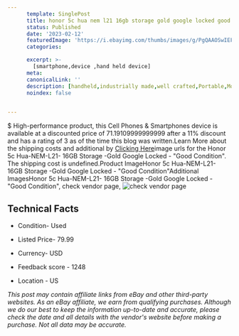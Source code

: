 ```yaml
---
      template: SinglePost
      title: honor 5c hua nem l21 16gb storage gold google locked good condition 
      status: Published
      date: '2023-02-12'
      featuredImage: 'https://i.ebayimg.com/thumbs/images/g/PgQAAOSwIEFg8f~0/s-l225.jpg'
      categories: 

      excerpt: >-
        [smartphone,device ,hand held device]
      meta:
      canonicalLink: ''
      description: [handheld,industrially made,well crafted,Portable,Mobile,Compact,Convenient,Lightweight,Maneuverable,Man-portable,Miniature,Carriable,Hand-held,Light,Holdable,Transportable,Mobile device,Pocket-sized,On-the-go,Wireless,Cordless,Compact size,Convenient size, smartphone,device ,hand held device]
      noindex: false

        
---
```

$
    High-performance product, this Cell Phones & Smartphones device is available at a discounted price of 71.19109999999999 after a 11% discount and has a rating of 3 as of the time this blog was written.Learn More about the shipping costs and additional by [Clicking Here](https://www.ebay.com/itm/144115952481?hash=item218dfaeb61%3Ag%3APgQAAOSwIEFg8f%7E0&mkevt=1&mkcid=1&mkrid=711-53200-19255-0&campid=%253CePNCampaignId%253E&customid=%253CreferenceId%253E&toolid=10049)image urls for the Honor 5c Hua-NEM-L21- 16GB Storage -Gold Google Locked - "Good Condition". The shipping cost is undefined.Product ImageHonor 5c Hua-NEM-L21- 16GB Storage -Gold Google Locked - "Good Condition"Additional ImagesHonor 5c Hua-NEM-L21- 16GB Storage -Gold Google Locked - "Good Condition", check vendor page, ![check vendor page](https://origin-galleryplus.ebayimg.com/ws/web/144115952481_2_0_1/225x225.jpg,https://origin-galleryplus.ebayimg.com/ws/web/144115952481_3_0_1/225x225.jpg,https://origin-galleryplus.ebayimg.com/ws/web/144115952481_4_0_1/225x225.jpg,https://origin-galleryplus.ebayimg.com/ws/web/144115952481_5_0_1/225x225.jpg,https://origin-galleryplus.ebayimg.com/ws/web/144115952481_6_0_1/225x225.jpg,https://origin-galleryplus.ebayimg.com/ws/web/144115952481_7_0_1/225x225.jpg,https://origin-galleryplus.ebayimg.com/ws/web/144115952481_8_0_1/225x225.jpg,https://origin-galleryplus.ebayimg.com/ws/web/144115952481_9_0_1/225x225.jpg,https://origin-galleryplus.ebayimg.com/ws/web/144115952481_10_0_1/225x225.jpg,https://origin-galleryplus.ebayimg.com/ws/web/144115952481_11_0_1/225x225.jpg)
    
    

 ## Technical Facts 



     
      

 - Condition- Used 


      

 - Listed Price- 79.99 


      

 - Currency- USD 


      

 - Feedback score - 1248 


      

 - Location - US 


      
      

 *_This post may contain affiliate links from eBay and other third-party websites. As an eBay affiliate, we earn from qualifying purchases. Although we do our best to keep the information up-to-date and accurate, please check the date and all details with the vendor's website before making a purchase. Not all data may be accurate._*



    
    
    
    
    